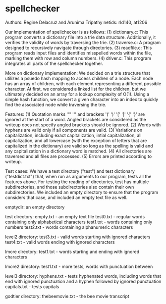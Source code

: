# spellchecker

Authors: Regine Delacruz and Arunima Tripathy
netids: rld140, at1206

Our implementation of spellchecker is as follows:
(1) dictionary.c: This program converts a dictionary file into a trie data structure. Additionally, it verifies the validity of words by traversing the trie.
(2) traverse.c: A program designed to recursively navigate through directories.
(3) readfile.c: This program reads input files and identifies misspelled words within the file, marking them with row and column numbers.
(4) driver.c: This program integrates all parts of the spellchecker together.

More on dictionary implementation:
We decided on a trie structure that utilizes a psuedo hash mapping to access children of a node. Each node has an array of children, with each element representing a different possible character. At first, we considered a linked list for the children, but we ultimately decided on an array for a lookup complexity of O(1). Using a simple hash function, we convert a given character into an index to quickly find the associated node while traversing the trie. 

Features:
(1) Quotation marks '"' '\'' and brackets '(' ')' '[' ']' '{' '}' are ignored at the start of a word. Angled brackets are considered as the writeup does not specify angled brackets should be ignored.
(2) Words with hyphens are valid only if all components are valid.
(3) Variations on capitalization, including exact capitalization, intial capitalization, all capitalization, and all lowercase (with the exception of letters that are capitalized in the dictionary) are valid so long as the spelling is valid and any capitalization in a dictionary
word is matched.
(4) All directories are traversed and all files are processed.
(5) Errors are printed according to writeup.

Test cases:
We have a test directory ("test") and test dictionary ("testdict.txt") that, when run as arguments to our program, tests all the features above. For testing the reading of directories, test has multiple subdirectories, and those subdirectories also contain their own subdirectories. We included an empty directory to ensure that the program considers that case, and included an empty text file as well.

emptydir: an empty directory

test directory:
empty.txt - an empty text file
test0.txt - regular words containing only alphabetical characters
test1.txt - words containing only numbers
test2.txt - words containing alphanumeric characters

level2 directory:
test3.txt - valid words starting with ignored characters
test4.txt - valid words ending with ignored characters

lmore directory:
test1.txt - words starting and ending with ignored characters

lmore2 directory:
test1.txt - more tests, words with punctuation between

level3 directory:
hyphens.txt - tests hyphenated words, including words that end with ignored punctuation and a hyphen followed by ignored punctuation
capitals.txt - tests capitals

godtier directory:
thebeemovie.txt - the bee movie transcript
